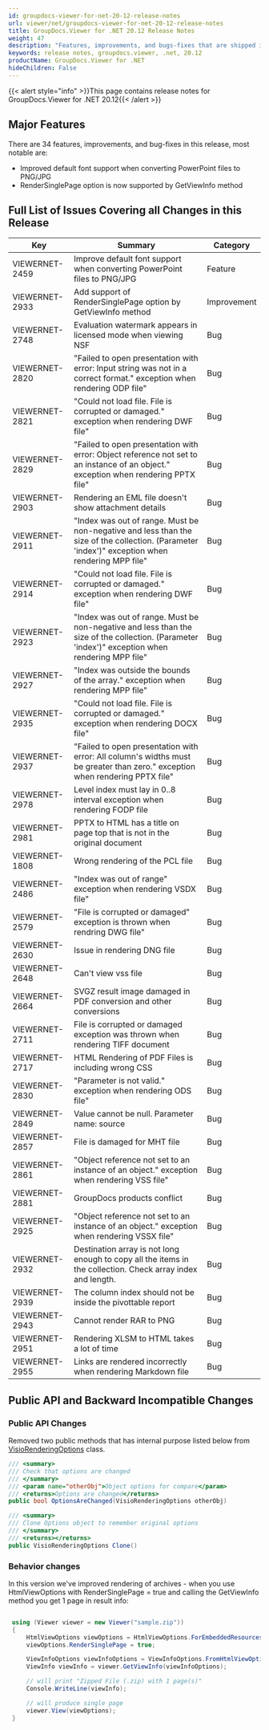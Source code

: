 ```yaml
---
id: groupdocs-viewer-for-net-20-12-release-notes
url: viewer/net/groupdocs-viewer-for-net-20-12-release-notes
title: GroupDocs.Viewer for .NET 20.12 Release Notes
weight: 47
description: "Features, improvements, and bugs-fixes that are shipped in GroupDocs.Viewer for .NET 20.12"
keywords: release notes, groupdocs.viewer, .net, 20.12
productName: GroupDocs.Viewer for .NET
hideChildren: False
---
```

{{< alert style="info" >}}This page contains release notes for GroupDocs.Viewer for .NET 20.12{{< /alert >}}

## Major Features  

There are 34 features, improvements, and bug-fixes in this release, most notable are:

* Improved default font support when converting PowerPoint files to PNG/JPG
* RenderSinglePage option is now supported by GetViewInfo method

## Full List of Issues Covering all Changes in this Release

| Key | Summary | Category |
| --- | --- | --- |
|VIEWERNET-2459|Improve default font support when converting PowerPoint files to PNG/JPG|Feature|
|VIEWERNET-2933|Add support of RenderSinglePage option by GetViewInfo method |Improvement|
|VIEWERNET-2748|Evaluation watermark appears in licensed mode when viewing NSF|Bug|
|VIEWERNET-2820|"Failed to open presentation with error: Input string was not in a correct format." exception when rendering ODP file"|Bug|
|VIEWERNET-2821|"Could not load file. File is corrupted or damaged." exception when rendering DWF file"|Bug|
|VIEWERNET-2829|"Failed to open presentation with error: Object reference not set to an instance of an object." exception when rendering PPTX file"|Bug|
|VIEWERNET-2903|Rendering an EML file doesn't show attachment details |Bug|
|VIEWERNET-2911|"Index was out of range. Must be non-negative and less than the size of the collection. (Parameter 'index')" exception when rendering MPP file"|Bug|
|VIEWERNET-2914|"Could not load file. File is corrupted or damaged." exception when rendering DWF file"|Bug|
|VIEWERNET-2923|"Index was out of range. Must be non-negative and less than the size of the collection. (Parameter 'index')" exception when rendering MPP file"|Bug|
|VIEWERNET-2927|"Index was outside the bounds of the array." exception when rendering MPP file"|Bug|
|VIEWERNET-2935|"Could not load file. File is corrupted or damaged." exception when rendering DOCX file"|Bug|
|VIEWERNET-2937|"Failed to open presentation with error: All column's widths must be greater than zero." exception when rendering PPTX file"|Bug|
|VIEWERNET-2978|Level index must lay in 0..8 interval exception when rendering FODP file|Bug|
|VIEWERNET-2981|PPTX to HTML has a title on page top that is not in the original document |Bug|
|VIEWERNET-1808|Wrong rendering of the PCL file|Bug|
|VIEWERNET-2486|"Index was out of range" exception when rendering VSDX file"|Bug|
|VIEWERNET-2579|"File is corrupted or damaged" exception is thrown when rendring DWG file"|Bug|
|VIEWERNET-2630|Issue in rendering DNG file|Bug|
|VIEWERNET-2648|Can't view vss file|Bug|
|VIEWERNET-2664|SVGZ result image damaged in PDF conversion and other conversions|Bug|
|VIEWERNET-2711|File is corrupted or damaged exception was thrown when rendering TIFF document|Bug|
|VIEWERNET-2717|HTML Rendering of PDF Files is including wrong CSS|Bug|
|VIEWERNET-2830|"Parameter is not valid." exception when rendering ODS file"|Bug|
|VIEWERNET-2849|Value cannot be null. Parameter name: source|Bug|
|VIEWERNET-2857|File is damaged for MHT file|Bug|
|VIEWERNET-2861|"Object reference not set to an instance of an object." exception when rendering VSS file"|Bug|
|VIEWERNET-2881|GroupDocs products conflict|Bug|
|VIEWERNET-2925|"Object reference not set to an instance of an object." exception when rendering VSSX file"|Bug|
|VIEWERNET-2932|Destination array is not long enough to copy all the items in the collection. Check array index and length.|Bug|
|VIEWERNET-2939|The column index should not be inside the pivottable report|Bug|
|VIEWERNET-2943|Cannot render RAR to PNG|Bug|
|VIEWERNET-2951|Rendering XLSM to HTML takes a lot of time|Bug|
|VIEWERNET-2955|Links are rendered incorrectly when rendering Markdown file |Bug|

## Public API and Backward Incompatible Changes

### Public API Changes

Removed two public methods that has internal purpose listed below from [VisioRenderingOptions](<https://reference.groupdocs.com/viewer/net/groupdocs.viewer.options/visiorenderingoptions>) class.

```csharp
/// <summary>
/// Check that options are changed
/// </summary>
/// <param name="otherObj">Object options for compare</param>
/// <returns>Options are changed</returns>
public bool OptionsAreChanged(VisioRenderingOptions otherObj)

/// <summary>
/// Clone Options object to remember original options
/// </summary>
/// <returns></returns>
public VisioRenderingOptions Clone()
```

### Behavior changes

In this version we've improved rendering of archives - when you use HtmlViewOptions with RenderSinglePage = true and calling the GetViewInfo method you get 1 page in result info:

```csharp

 using (Viewer viewer = new Viewer("sample.zip"))
 {
     HtmlViewOptions viewOptions = HtmlViewOptions.ForEmbeddedResources();
     viewOptions.RenderSinglePage = true;

     ViewInfoOptions viewInfoOptions = ViewInfoOptions.FromHtmlViewOptions(viewOptions);
     ViewInfo viewInfo = viewer.GetViewInfo(viewInfoOptions);

     // will print "Zipped File (.zip) with 1 page(s)"
     Console.WriteLine(viewInfo);

     // will produce single page
     viewer.View(viewOptions);
 }

```
